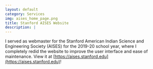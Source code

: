 ```yaml
---
layout: default
category: Services
img: aises_home_page.png
title: Stanford AISES Website
description: |
---
```

I served as webmaster for the Stanford American Indian Science and Engineering Society (AISES) for the 2019-20 school year, where I completely redid the website to improve the user interface and ease of maintenance. View it at [https://aises.stanford.edu](https://aises.stanford.edu)!